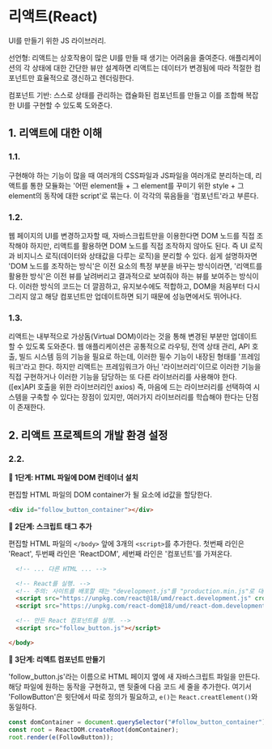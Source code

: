 # 리액트(React)

UI를 만들기 위한 JS 라이브러리.

선언형: 리액트는 상호작용이 많은 UI를 만들 때 생기는 어려움을 줄여준다. 애플리케이션의 각 상태에 대한 간단한 뷰만 설계하면 리액트는 데이터가 변경됨에 따라 적절한 컴포넌트만 효율적으로 갱신하고 렌더링한다.

컴포넌트 기반: 스스로 상태를 관리하는 캡슐화된 컴포넌트를 만들고 이를 조합해 복잡한 UI를 구현할 수 있도록 도와준다.

## 1. 리액트에 대한 이해

### 1.1.

구현해야 하는 기능이 많을 때 여러개의 CSS파일과 JS파일을 여러개로 분리하는데, 리액트를 통한 모듈화는 '어떤 element들 + 그 element를 꾸미기 위한 style + 그 element의 동작에 대한 script'로 묶는다. 이 각각의 묶음들을 '컴포넌트'라고 부른다.

### 1.2.

웹 페이지의 UI를 변경하고자할 때, 자바스크립트만을 이용한다면 DOM 노드를 직접 조작해야 하지만, 리액트를 활용하면 DOM 노드를 직접 조작하지 않아도 된다. 즉 UI 로직과 비지니스 로직(데이터와 상태값을 다루는 로직)을 분리할 수 있다. 쉽게 설명하자면 'DOM 노드를 조작하는 방식'은 이전 요소의 특정 부분을 바꾸는 방식이라면, '리액트를 활용한 방식'은 이전 뷰를 날려버리고 결과적으로 보여줘야 하는 뷰를 보여주는 방식이다. 이러한 방식의 코드는 더 깔끔하고, 유지보수에도 적합하고, DOM을 처음부터 다시 그리지 않고 해당 컴포넌트만 업데이트하면 되기 때문에 성능면에서도 뛰어나다.

### 1.3.

리액트는 내부적으로 가상돔(Virtual DOM)이라는 것을 통해 변경된 부분만 업데이트할 수 있도록 도와준다. 웹 애플리케이션은 공통적으로 라우팅, 전역 상태 관리, API 호출, 빌드 시스템 등의 기능을 필요로 하는데, 이러한 필수 기능이 내장된 형태를 '프레임워크'라고 한다. 하지만 리액트는 프레임워크가 아닌 '라이브러리'이므로 이러한 기능을 직접 구현하거나 이러한 기능을 담당하는 또 다른 라이브러리를 사용해야 한다. ([ex]API 호출을 위한 라이브러리인 axios) 즉, 마음에 드는 라이브러리를 선택하여 시스템을 구축할 수 있다는 장점이 있지만, 여러가지 라이브러리를 학습해야 한다는 단점이 존재한다.

## 2. 리액트 프로젝트의 개발 환경 설정

### 2.2.

**🔎 1단계: HTML 파일에 DOM 컨테이너 설치**

편집할 HTML 파일의 DOM container가 될 요소에 id값을 할당한다.

```html
<div id="follow_button_container"></div>
```

**🔎 2단계: 스크립트 태그 추가**

편집할 HTML 파일의 `</body>` 앞에 3개의 `<script>`를 추가한다. 첫번째 라인은 'React', 두번째 라인은 'ReactDOM', 세번째 라인은 '컴포넌트'를 가져온다.

```html
  <!-- ... 다른 HTML ... -->

  <!-- React를 실행. -->
  <!-- 주의: 사이트를 배포할 때는 "development.js"를 "production.min.js"로 대체하세요. -->
  <script src="https://unpkg.com/react@18/umd/react.development.js" crossorigin></script>
  <script src="https://unpkg.com/react-dom@18/umd/react-dom.development.js" crossorigin></script>

  <!-- 만든 React 컴포넌트를 실행. -->
  <script src="follow_button.js"></script>

</body>
```

**🔎 3단계: 리액트 컴포넌트 만들기**

'follow_button.js'라는 이름으로 HTML 페이지 옆에 새 자바스크립트 파일을 만든다. 해당 파일에 원하는 동작을 구현하고, 맨 뒷줄에 다음 코드 세 줄을 추가한다. 여기서 'FollowButton'은 윗단에서 따로 정의가 필요하고, `e()`는 `React.creatElement()`와 동일하다.

```js
const domContainer = document.querySelector("#follow_button_container");
const root = ReactDOM.createRoot(domContainer);
root.render(e(FollowButton));
```
